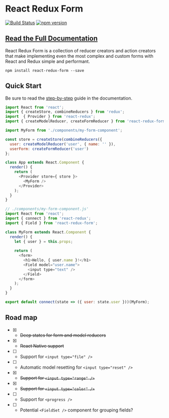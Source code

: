 # React Redux Form
[![Build Status](https://travis-ci.org/davidkpiano/react-redux-form.svg?branch=master)](https://travis-ci.org/davidkpiano/react-redux-form) [![npm version](https://badge.fury.io/js/react-redux-form.svg)](https://badge.fury.io/js/react-redux-form)

## [Read the Full Documentation](http://davidkpiano.github.io/react-redux-form)

React Redux Form is a collection of reducer creators and action creators that make implementing even the most complex and custom forms with React and Redux simple and performant.

`npm install react-redux-form --save`

## Quick Start

Be sure to read the [step-by-step](http://davidkpiano.github.io/react-redux-form/#/api/Guide:-Step-by-Step) guide in the documentation.

```js
import React from 'react';
import { createStore, combineReducers } from 'redux';
import  { Provider } from 'react-redux';
import { createModelReducer, createFormReducer } from 'react-redux-form';

import MyForm from './components/my-form-component';

const store = createStore(combineReducers({
  user: createModelReducer('user', { name: '' }),
  userForm: createFormReducer('user')
};

class App extends React.Component {
  render() {
    return (
      <Provider store={ store }>
        <MyForm />
      </Provider>
    );
  }
}
```

```js
// ./components/my-form-component.js'
import React from 'react';
import { connect } from 'react-redux';
import { Field } from 'react-redux-form';

class MyForm extends React.Component {
  render() {
    let { user } = this.props;
    
    return (
      <form>
        <h1>Hello, { user.name }!</h1>
        <Field model="user.name">
          <input type="text" />
        </Field>
      </form>
    );
  }
}

export default connect(state => ({ user: state.user }))(MyForm);
```

## Road map
- [x] - ~~Deep states for form and model reducers~~
- [x] - ~~React Native support~~
- [ ] - Support for `<input type="file" />`
- [ ] - Automatic model resetting for `<input type="reset" />`
- [x] - ~~Support for `<input type="range" />`~~
- [x] - ~~Support for `<input type="color" />`~~
- [ ] - Support for `<progress />`
- [ ] - Potential `<FieldSet />` component for grouping fields?
